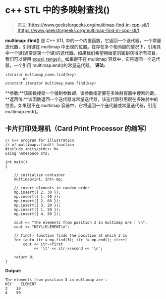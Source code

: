 # c++ STL 中的多映射查找()

> 原文:[https://www.geeksforgeeks.org/multimap-find-in-cpp-stl/](https://www.geeksforgeeks.org/multimap-find-in-cpp-stl/)

**multimap::find()** 是 C++ STL 中的一个内置函数，它返回一个迭代器，一个常量迭代器，引用键在 multimap 中出现的位置。在存在多个相同键的情况下，引用其中一个键(通常是第一个键)的迭代器。如果我们希望用给定的密钥获得所有项目，我们可以使用 [equal_range()。](https://www.geeksforgeeks.org/multimap-equal_range-in-c-stl/)如果键不在 multimap 容器中，它将返回一个迭代器，一个引用 multimap.end()的常量迭代器。
**语法:**

```
iterator multimap_name.find(key)
        or 
constant iterator multimap_name.find(key)
```

**参数:**该函数接受一个强制参数*键*，该参数指定要在多映射容器中搜索的键。
**返回值:**该函数返回一个迭代器或常量迭代器，该迭代器引用键在多映射中的位置。如果键不在 multimap 容器中，它将返回一个迭代器或常量迭代器，引用 multimap.end()。

## 卡片打印处理机（Card Print Processor 的缩写）

```
// C++ program for illustration
// of multimap::find() function
#include <bits/stdc++.h>
using namespace std;

int main()
{

    // initialize container
    multimap<int, int> mp;

    // insert elements in random order
    mp.insert({ 2, 30 });
    mp.insert({ 1, 40 });
    mp.insert({ 2, 60 });
    mp.insert({ 3, 20 });
    mp.insert({ 1, 50 });
    mp.insert({ 4, 50 });

    cout << "The elements from position 3 in multimap are : \n";
    cout << "KEY\tELEMENT\n";

    // find() function finds the position at which 3 is
    for (auto itr = mp.find(3); itr != mp.end(); itr++)
        cout << itr->first
             << '\t' << itr->second << '\n';

    return 0;
}
```

**Output:** 

```
The elements from position 3 in multimap are : 
KEY    ELEMENT
3    20
4    50
```